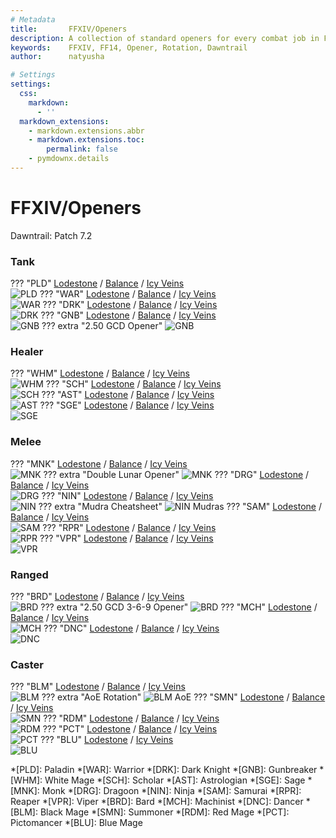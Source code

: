 ```yaml
---
# Metadata
title:       FFXIV/Openers
description: A collection of standard openers for every combat job in Final Fantasy XIV.
keywords:    FFXIV, FF14, Opener, Rotation, Dawntrail
author:      natyusha

# Settings
settings:
  css:
    markdown:
      - ''
  markdown_extensions:
    - markdown.extensions.abbr
    - markdown.extensions.toc:
        permalink: false
    - pymdownx.details
---
```


FFXIV/Openers
=============
Dawntrail: Patch 7.2

### Tank
??? "PLD"
    [Lodestone](https://na.finalfantasyxiv.com/jobguide/paladin/ "Lodestone Job Guide: Paladin") / [Balance](https://www.thebalanceffxiv.com/jobs/tanks/paladin/ "Balance Guides: Paladin") / [Icy Veins](https://www.icy-veins.com/ffxiv/paladin-guide "Icy Veins Guides: Paladin")  
    ![PLD](img/PLD.png "Paladin Standard Opener")
??? "WAR"
    [Lodestone](https://na.finalfantasyxiv.com/jobguide/warrior/ "Lodestone Job Guide: Warrior") / [Balance](https://www.thebalanceffxiv.com/jobs/tanks/warrior/ "Balance Guides: Warrior") / [Icy Veins](https://www.icy-veins.com/ffxiv/warrior-guide "Icy Veins Guides: Warrior")  
    ![WAR](img/WAR.png "Warrior Standard Opener")
??? "DRK"
    [Lodestone](https://na.finalfantasyxiv.com/jobguide/darkknight/ "Lodestone Job Guide: Dark Knight") / [Balance](https://www.thebalanceffxiv.com/jobs/tanks/dark-knight/ "Balance Guides: Dark Knight") / [Icy Veins](https://www.icy-veins.com/ffxiv/dark-knight-guide "Icy Veins Guides: Dark Knight")  
    ![DRK](img/DRK.png "Dark Knight Standard Opener")
??? "GNB"
    [Lodestone](https://na.finalfantasyxiv.com/jobguide/gunbreaker/ "Lodestone Job Guide: Gunbreaker") / [Balance](https://www.thebalanceffxiv.com/jobs/tanks/gunbreaker/ "Balance Guides: Gunbreaker") / [Icy Veins](https://www.icy-veins.com/ffxiv/gunbreaker-guide "Icy Veins Guides: Gunbreaker")  
    ![GNB](img/GNB.png "Gunbreaker Standard Opener")
    ??? extra "2.50 GCD Opener"
        ![GNB](img/GNB-2.50.png "Gunbreaker 2.50 GCD Opener")

### Healer
??? "WHM"
    [Lodestone](https://na.finalfantasyxiv.com/jobguide/whitemage/ "Lodestone Job Guide: White Mage") / [Balance](https://www.thebalanceffxiv.com/jobs/healers/white-mage/ "Balance Guides: White Mage") / [Icy Veins](https://www.icy-veins.com/ffxiv/white-mage-guide "Icy Veins Guides: White Mage")  
    ![WHM](img/WHM.png "White Mage Standard Opener")
??? "SCH"
    [Lodestone](https://na.finalfantasyxiv.com/jobguide/scholar/ "Lodestone Job Guide: Scholar") / [Balance](https://www.thebalanceffxiv.com/jobs/healers/scholar/ "Balance Guides: Scholar") / [Icy Veins](https://www.icy-veins.com/ffxiv/scholar-guide "Icy Veins Guides: Scholar")  
    ![SCH](img/SCH.png "Scholar Standard Opener")
??? "AST"
    [Lodestone](https://na.finalfantasyxiv.com/jobguide/astrologian/ "Lodestone Job Guide: Astrologian") / [Balance](https://www.thebalanceffxiv.com/jobs/healers/astrologian/ "Balance Guides: Astrologian") / [Icy Veins](https://www.icy-veins.com/ffxiv/astrologian-guide "Icy Veins Guides: Astrologian")  
    ![AST](img/AST.png "Astrologian Standard Opener")
??? "SGE"
    [Lodestone](https://na.finalfantasyxiv.com/jobguide/sage/ "Lodestone Job Guide: Sage") / [Balance](https://www.thebalanceffxiv.com/jobs/healers/sage/ "Balance Guides: Sage") / [Icy Veins](https://www.icy-veins.com/ffxiv/sage-guide "Icy Veins Guides: Sage")  
    ![SGE](img/SGE.png "Sage Standard Opener")

### Melee
??? "MNK"
    [Lodestone](https://na.finalfantasyxiv.com/jobguide/monk/ "Lodestone Job Guide: Monk") / [Balance](https://www.thebalanceffxiv.com/jobs/melee/monk/ "Balance Guides: Monk") / [Icy Veins](https://www.icy-veins.com/ffxiv/monk-guide "Icy Veins Guides: Monk")  
    ![MNK](img/MNK.png "Monk Solar Lunar Opener")
    ??? extra "Double Lunar Opener"
        ![MNK](img/MNK-2xLunar.png "Monk Double Lunar Opener")
??? "DRG"
    [Lodestone](https://na.finalfantasyxiv.com/jobguide/dragoon/ "Lodestone Job Guide: Dragoon") / [Balance](https://www.thebalanceffxiv.com/jobs/melee/dragoon/ "Balance Guides: Dragoon") / [Icy Veins](https://www.icy-veins.com/ffxiv/dragoon-guide "Icy Veins Guides: Dragoon")  
    ![DRG](img/DRG.png "Dragoon Standard Opener")
??? "NIN"
    [Lodestone](https://na.finalfantasyxiv.com/jobguide/ninja/ "Lodestone Job Guide: Ninja") / [Balance](https://www.thebalanceffxiv.com/jobs/melee/ninja/ "Balance Guides: Ninja") / [Icy Veins](https://www.icy-veins.com/ffxiv/ninja-guide "Icy Veins Guides: Ninja")  
    ![NIN](img/NIN.png "Ninja Standard Opener")
    ??? extra "Mudra Cheatsheet"
        ![NIN Mudras](img/NIN-Mudras.png "Ninja Mudra Cheatsheet")
??? "SAM"
    [Lodestone](https://na.finalfantasyxiv.com/jobguide/samurai/ "Lodestone Job Guide: Samurai") / [Balance](https://www.thebalanceffxiv.com/jobs/melee/samurai/ "Balance Guides: Samurai") / [Icy Veins](https://www.icy-veins.com/ffxiv/samurai-guide "Icy Veins Guides: Samurai")  
    ![SAM](img/SAM.png "Samurai Standard Opener")
??? "RPR"
    [Lodestone](https://na.finalfantasyxiv.com/jobguide/reaper/ "Lodestone Job Guide: Reaper") / [Balance](https://www.thebalanceffxiv.com/jobs/melee/reaper/ "Balance Guides: Reaper") / [Icy Veins](https://www.icy-veins.com/ffxiv/reaper-guide "Icy Veins Guides: Reaper")  
    ![RPR](img/RPR.png "Reaper Standard Opener")
??? "VPR"
    [Lodestone](https://na.finalfantasyxiv.com/jobguide/viper/ "Lodestone Job Guide: Viper") / [Balance](https://www.thebalanceffxiv.com/jobs/melee/viper/ "Balance Guides: Viper") / [Icy Veins](https://www.icy-veins.com/ffxiv/viper-guide "Icy Veins Guides: Viper")  
    ![VPR](img/VPR.png "Viper Standard Opener")

### Ranged
??? "BRD"
    [Lodestone](https://na.finalfantasyxiv.com/jobguide/bard/ "Lodestone Job Guide: Bard") / [Balance](https://www.thebalanceffxiv.com/jobs/ranged/bard/ "Balance Guides: Bard") / [Icy Veins](https://www.icy-veins.com/ffxiv/bard-guide "Icy Veins Guides: Bard")  
    ![BRD](img/BRD.png "Bard 2.48 GCD Opener")
    ??? extra "2.50 GCD 3-6-9 Opener"
        ![BRD](img/BRD-2.50.png "Bard 2.50 GCD 3-6-9 Opener")
??? "MCH"
    [Lodestone](https://na.finalfantasyxiv.com/jobguide/machinist/ "Lodestone Job Guide: Machinist") / [Balance](https://www.thebalanceffxiv.com/jobs/ranged/machinist/ "Balance Guides: Machinist") / [Icy Veins](https://www.icy-veins.com/ffxiv/machinist-guide "Icy Veins Guides: Machinist")  
    ![MCH](img/MCH.png "Machinist Standard Opener")
??? "DNC"
    [Lodestone](https://na.finalfantasyxiv.com/jobguide/dancer/ "Lodestone Job Guide: Dancer") / [Balance](https://www.thebalanceffxiv.com/jobs/ranged/dancer/ "Balance Guides: Dancer") / [Icy Veins](https://www.icy-veins.com/ffxiv/dancer-guide "Icy Veins Guides: Dancer")  
    ![DNC](img/DNC.png "Dancer Standard Opener")

### Caster
??? "BLM"
    [Lodestone](https://na.finalfantasyxiv.com/jobguide/blackmage/ "Lodestone Job Guide: Black Mage") / [Balance](https://www.thebalanceffxiv.com/jobs/casters/black-mage/ "Balance Guides: Black Mage") / [Icy Veins](https://www.icy-veins.com/ffxiv/black-mage-guide "Icy Veins Guides: Black Mage")  
    ![BLM](img/BLM.png "Black Mage Standard Opener")
    ??? extra "AoE Rotation"
        ![BLM AoE](img/BLM-AoE.png "BLM AoE Rotation")
??? "SMN"
    [Lodestone](https://na.finalfantasyxiv.com/jobguide/summoner/ "Lodestone Job Guide: Summoner") / [Balance](https://www.thebalanceffxiv.com/jobs/casters/summoner/ "Balance Guides: Summoner") / [Icy Veins](https://www.icy-veins.com/ffxiv/summoner-guide "Icy Veins Guides: Summoner")  
    ![SMN](img/SMN.png "Summoner Standard Opener")
??? "RDM"
    [Lodestone](https://na.finalfantasyxiv.com/jobguide/redmage/ "Lodestone Job Guide: Red Mage") / [Balance](https://www.thebalanceffxiv.com/jobs/casters/red-mage/ "Balance Guides: Red Mage") / [Icy Veins](https://www.icy-veins.com/ffxiv/red-mage-guide "Icy Veins Guides: Red Mage")  
    ![RDM](img/RDM.png "Red Mage Standard Opener")
??? "PCT"
    [Lodestone](https://na.finalfantasyxiv.com/jobguide/pictomancer/ "Lodestone Job Guide: Pictomancer") / [Balance](https://www.thebalanceffxiv.com/jobs/casters/pictomancer/ "Balance Guides: Pictomancer") / [Icy Veins](https://www.icy-veins.com/ffxiv/pictomancer-guide "Icy Veins Guides: Pictomancer")  
    ![PCT](img/PCT.png "Pictomancer Standard Opener")
??? "BLU"
    [Lodestone](https://na.finalfantasyxiv.com/jobguide/bluemage/ "Lodestone Job Guide: Blue Mage") / [Icy Veins](https://www.icy-veins.com/ffxiv/blue-mage-guide "Icy Veins Guides: Blue Mage")  
    ![BLU](img/BLU.png "Blue Mage Opener")

*[PLD]: Paladin
*[WAR]: Warrior
*[DRK]: Dark Knight
*[GNB]: Gunbreaker
*[WHM]: White Mage
*[SCH]: Scholar
*[AST]: Astrologian
*[SGE]: Sage
*[MNK]: Monk
*[DRG]: Dragoon
*[NIN]: Ninja
*[SAM]: Samurai
*[RPR]: Reaper
*[VPR]: Viper
*[BRD]: Bard
*[MCH]: Machinist
*[DNC]: Dancer
*[BLM]: Black Mage
*[SMN]: Summoner
*[RDM]: Red Mage
*[PCT]: Pictomancer
*[BLU]: Blue Mage
